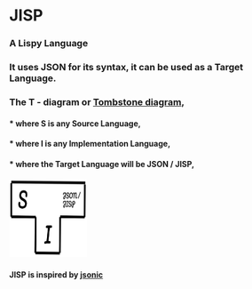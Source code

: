 # JISP
### A Lispy Language 
### It uses JSON for its syntax, it can be used as a Target Language.

### The T - diagram or [Tombstone diagram](https://en.wikipedia.org/wiki/Tombstone_diagram),
#### * where S is any Source Language,
#### * where I is any Implementation Language,
#### * where the Target Language will be JSON / JISP,

#### <img src="./T-Diagram-JISP.svg" style="height:10em;width:10em"/>

#### JISP is inspired by [jsonic](https://github.com/zaach/jsonic)

